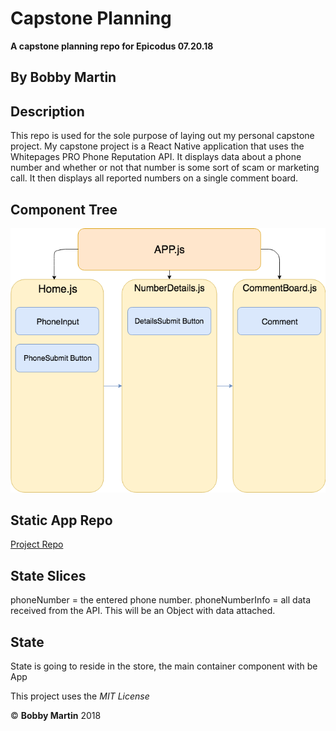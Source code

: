 # Capstone Planning
**A capstone planning repo for Epicodus 07.20.18**

## By Bobby Martin

## Description
This repo is used for the sole purpose of laying out my personal capstone project. My capstone project is a React Native application that uses the Whitepages PRO Phone Reputation API. It displays data about a phone number and whether or not that number is some sort of scam or marketing call. It then displays all reported numbers on a single comment board.

## Component Tree
![](capstone-component-tree.png)

## Static App Repo
[Project Repo](https://github.com/bobbymart1n/npwd-react-native-capstone)

## State Slices
phoneNumber = the entered phone number.
phoneNumberInfo = all data received from the API. This will be an Object with data attached.

## State
State is going to reside in the store, the main container component with be App

This project uses the _MIT License_  

&copy; **Bobby Martin** 2018

